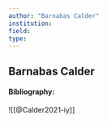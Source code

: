 ```yaml
---
author: "Barnabas Calder"
institution:
field:
type:
---
```


## Barnabas Calder
#### Bibliography:

![[@Calder2021-iy]]